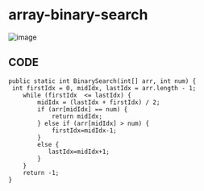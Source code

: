 # array-binary-search 

![image](https://user-images.githubusercontent.com/80682261/125021752-eeffa100-e083-11eb-9910-0ec12878977e.png)

## CODE
```
public static int BinarySearch(int[] arr, int num) {
 int firstIdx = 0, midIdx, lastIdx = arr.length - 1;
    while (firstIdx  <= lastIdx) {
        midIdx = (lastIdx + firstIdx) / 2;
        if (arr[midIdx] == num) {
            return midIdx;
        } else if (arr[midIdx] > num) {
            firstIdx=midIdx-1;
        }
        else {
           lastIdx=midIdx+1;
        }
    }
    return -1;
}
```